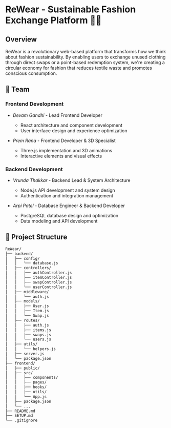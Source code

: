 # ReWear - Sustainable Fashion Exchange Platform 🌱👗

## Overview
ReWear is a revolutionary web-based platform that transforms how we think about fashion sustainability. By enabling users to exchange unused clothing through direct swaps or a point-based redemption system, we're creating a circular economy for fashion that reduces textile waste and promotes conscious consumption.

## 👥 Team

### Frontend Development
- *Devam Gandhi* - Lead Frontend Developer
  - React architecture and component development
  - User interface design and experience optimization
  
- *Prem Rana* - Frontend Developer & 3D Specialist
  - Three.js implementation and 3D animations
  - Interactive elements and visual effects

### Backend Development
- *Vrunda Thakkar* - Backend Lead & System Architecture
  - Node.js API development and system design
  - Authentication and integration management
  
- *Arpi Patel* - Database Engineer & Backend Developer
  - PostgreSQL database design and optimization
  - Data modeling and API development

## 📁 Project Structure

```bash
ReWear/
├── backend/
│   ├── config/
│   │   └── database.js
│   ├── controllers/
│   │   ├── authController.js
│   │   ├── itemController.js
│   │   ├── swapController.js
│   │   └── userController.js
│   ├── middleware/
│   │   └── auth.js
│   ├── models/
│   │   ├── User.js
│   │   ├── Item.js
│   │   └── Swap.js
│   ├── routes/
│   │   ├── auth.js
│   │   ├── items.js
│   │   ├── swaps.js
│   │   └── users.js
│   ├── utils/
│   │   └── helpers.js
│   ├── server.js
│   └── package.json
├── frontend/
│   ├── public/
│   ├── src/
│   │   ├── components/
│   │   ├── pages/
│   │   ├── hooks/
│   │   ├── utils/
│   │   └── App.js
│   ├── package.json
│   └── ...
├── README.md
├── SETUP.md
└── .gitignore
